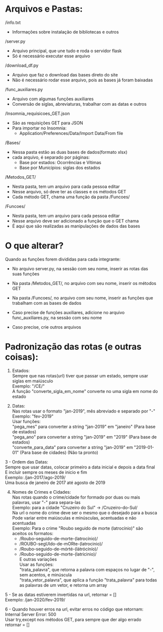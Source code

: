 # Arquivos e Pastas: 

/info.txt   
- Informações sobre instalação de bibliotecas e outros

/server.py  
- Arquivo principal, que une tudo e roda o servidor flask
- Só é necessário executar esse arquivo

/download_df.py 
- Arquivo que faz o download das bases direto do site
- Não é necessário rodar esse arquivo, pois as bases já foram baixadas

/func_auxiliares.py 
- Arquivo com algumas funções auxiliares
- Conversão de siglas, abreviaturas, trabalhar com as datas e outros

/Insomnia_requisicoes_GET.json  
- São as requisições GET para JSON
- Para importar no Insomnia: 
    - Application/Preferences/Data/Import Data/From file

/Bases/ 
- Nessa pasta estão as duas bases de dados(formato xlsx)
- cada arquivo, é separado por páginas:
    - Base por estados: Ocorrências e Vítimas
    - Base por Municípios: siglas dos estados

/Metodos_GET/   
- Nesta pasta, tem um arquivo para cada pessoa editar
- Nesse arquivo, só deve ter as classes e os métodos GET
- Cada método GET, chama uma função da pasta /Funcoes/

/Funcoes/   
- Nesta pasta, tem um arquivo para cada pessoa editar
- Nesse arquivo deve ser adicionado a função que o GET chama
- É aqui que são realizadas as manipulações de dados das bases

# O que alterar?

Quando as funções forem divididas para cada integrante: 

- No arquivo server.py, na sessão com seu nome, inserir as rotas das suas funções

- Na pasta /Metodos_GET/, no arquivo com seu nome, inserir os métodos GET

- Na pasta /Funcoes/, no arquivo com seu nome, inserir as funções que trabalham com as bases de dados

- Caso precise de funções auxiliares, adicione no arquivo func_auxiliares.py, na sessão com seu nome

- Caso precise, crie outros arquivos

# Padronização das rotas (e outras coisas):

1. Estados: <br/>
    Sempre que nas rotas(url) tiver que passar um estado, sempre usar siglas em maiúsculo<br/>
    Exemplo: "/CE/"<br/>
    A função "converte_sigla_em_nome" converte no uma sigla em nome do estado<br/>

2. Datas:<br/>
    Nas rotas usar o formato "jan-2019", mês abreviado e separado por "-"<br/>
    Exemplo: "fev-2019"<br/>
    Usar funções:<br/>
    "pega_mes" para converter a string "jan-2019" em "janeiro" (Para base de estados)<br/>
    "pega_ano" para converter a string "jan-2019" em "2019" (Para base de estados)<br/>
    "converte_para_data" para converter a string "jan-2019" em "2019-01-01" (Para base de cidades) (Não ta pronto)<br/>
    
3 - Ordem das Datas: <br/>
        Sempre que usar datas, colocar primeiro a data inicial e depois a data final<br/>
        E incluir sempre os meses de inicio e fim<br/>
        Exemplo: /jan-2017/ago-2019/ <br/>
                Uma busca de janeiro de 2017 até agosto de 2019<br/>

4. Nomes de Crimes e Cidades:<br/>
    Nas rotas quando o crime/cidade for formado por duas ou mais palavras, usar "-" para separa-las <br/>
    Exemplo: para a cidade "Cruzeiro do Sul" -> /Cruzeiro-do-Sul/<br/>
    Na url o nome do crime deve ser o mesmo que o desejado para a busca<br/>
    Pode variar entre maiúsculas e minúsculas, acentuadas e não acentuadas<br/>
    Exemplo: Para o crime "Roubo seguido de morte (latrocínio)" são aceitos os formatos:
    - /Roubo-seguido-de-morte-(latrocínio)/
    - /ROUBO-segUIdo-de-mORte-(latrocinio)/
    - /Roubo-seguido-de-mórté-(látrócínío)/
    - /Roubo-seguido-de-morte-(latricinio)/<br/>
    E outras variações<br/>
    Usar as funções:<br/>
    "trata_palavra", que retorna a palavra com espaços no lugar de "-", sem acentos, e minúscula<br/>
    "trata_vetor_palavra", que aplica a função "trata_palavra" para todas as palavras de um vetor, e retorna um array<br/>

5 - Se as datas estiverem invertidas na url, retornar = []<br/>
    Exemplo: /jan-2020/fev-2019/<br/>

6 - Quando houver erros na url, evitar erros no código que retornam: Internal Server Error: 500<br/>
    Usar try,except nos métodos GET, para sempre que der algo errado retornar = []<br/>
